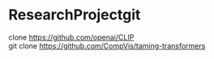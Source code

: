# ResearchProjectgit 

clone https://github.com/openai/CLIP     
git clone https://github.com/CompVis/taming-transformers
